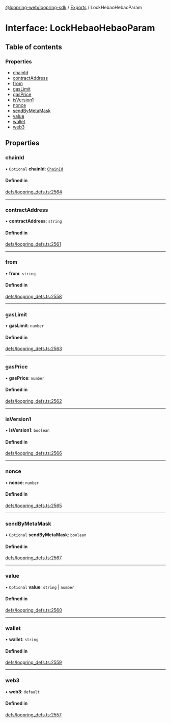 [@loopring-web/loopring-sdk](../README.md) / [Exports](../modules.md) / LockHebaoHebaoParam

# Interface: LockHebaoHebaoParam

## Table of contents

### Properties

- [chainId](LockHebaoHebaoParam.md#chainid)
- [contractAddress](LockHebaoHebaoParam.md#contractaddress)
- [from](LockHebaoHebaoParam.md#from)
- [gasLimit](LockHebaoHebaoParam.md#gaslimit)
- [gasPrice](LockHebaoHebaoParam.md#gasprice)
- [isVersion1](LockHebaoHebaoParam.md#isversion1)
- [nonce](LockHebaoHebaoParam.md#nonce)
- [sendByMetaMask](LockHebaoHebaoParam.md#sendbymetamask)
- [value](LockHebaoHebaoParam.md#value)
- [wallet](LockHebaoHebaoParam.md#wallet)
- [web3](LockHebaoHebaoParam.md#web3)

## Properties

### chainId

• `Optional` **chainId**: [`ChainId`](../enums/ChainId.md)

#### Defined in

[defs/loopring_defs.ts:2564](https://github.com/Loopring/loopring_sdk/blob/2ea32ee/src/defs/loopring_defs.ts#L2564)

___

### contractAddress

• **contractAddress**: `string`

#### Defined in

[defs/loopring_defs.ts:2561](https://github.com/Loopring/loopring_sdk/blob/2ea32ee/src/defs/loopring_defs.ts#L2561)

___

### from

• **from**: `string`

#### Defined in

[defs/loopring_defs.ts:2558](https://github.com/Loopring/loopring_sdk/blob/2ea32ee/src/defs/loopring_defs.ts#L2558)

___

### gasLimit

• **gasLimit**: `number`

#### Defined in

[defs/loopring_defs.ts:2563](https://github.com/Loopring/loopring_sdk/blob/2ea32ee/src/defs/loopring_defs.ts#L2563)

___

### gasPrice

• **gasPrice**: `number`

#### Defined in

[defs/loopring_defs.ts:2562](https://github.com/Loopring/loopring_sdk/blob/2ea32ee/src/defs/loopring_defs.ts#L2562)

___

### isVersion1

• **isVersion1**: `boolean`

#### Defined in

[defs/loopring_defs.ts:2566](https://github.com/Loopring/loopring_sdk/blob/2ea32ee/src/defs/loopring_defs.ts#L2566)

___

### nonce

• **nonce**: `number`

#### Defined in

[defs/loopring_defs.ts:2565](https://github.com/Loopring/loopring_sdk/blob/2ea32ee/src/defs/loopring_defs.ts#L2565)

___

### sendByMetaMask

• `Optional` **sendByMetaMask**: `boolean`

#### Defined in

[defs/loopring_defs.ts:2567](https://github.com/Loopring/loopring_sdk/blob/2ea32ee/src/defs/loopring_defs.ts#L2567)

___

### value

• `Optional` **value**: `string` \| `number`

#### Defined in

[defs/loopring_defs.ts:2560](https://github.com/Loopring/loopring_sdk/blob/2ea32ee/src/defs/loopring_defs.ts#L2560)

___

### wallet

• **wallet**: `string`

#### Defined in

[defs/loopring_defs.ts:2559](https://github.com/Loopring/loopring_sdk/blob/2ea32ee/src/defs/loopring_defs.ts#L2559)

___

### web3

• **web3**: `default`

#### Defined in

[defs/loopring_defs.ts:2557](https://github.com/Loopring/loopring_sdk/blob/2ea32ee/src/defs/loopring_defs.ts#L2557)
